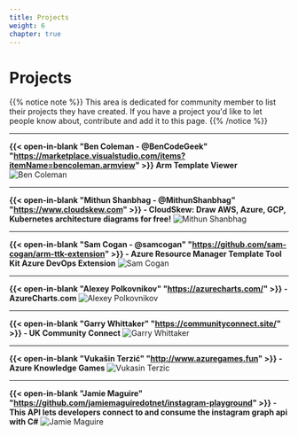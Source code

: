 ```yaml
---
title: Projects
weight: 6
chapter: true
---
```


# **Projects**

{{% notice note %}}
This area is dedicated for community member to list their projects they have created. If you have a project you'd like to let people know about, contribute and add it to this page.
{{% /notice %}}

---
**{{< open-in-blank "Ben Coleman - @BenCodeGeek" "https://marketplace.visualstudio.com/items?itemName=bencoleman.armview" >}} Arm Template Viewer**
![Ben Coleman](/images/projects/armviewer.png?width=50pc)

---

**{{< open-in-blank "Mithun Shanbhag - @MithunShanbhag" "https://www.cloudskew.com" >}} - CloudSkew: Draw AWS, Azure, GCP, Kubernetes architecture diagrams for free!**
![Mithun Shanbhag](/images/projects/cloudskew.png?width=50pc)	

---
**{{< open-in-blank "Sam Cogan - @samcogan" "https://github.com/sam-cogan/arm-ttk-extension" >}} - Azure Resource Manager Template Tool Kit Azure DevOps Extension**
![Sam Cogan](/images/projects/arm-ttk.png?width=50pc)	

---
**{{< open-in-blank "Alexey Polkovnikov" "https://azurecharts.com/" >}} - AzureCharts.com**
![Alexey Polkovnikov](/images/projects/azurecharts.PNG?width=50pc)

---
**{{< open-in-blank "Garry Whittaker" "https://communityconnect.site/" >}} - UK Community Connect**
![Garry Whittaker](/images/projects/CommunityConnect.PNG?width=50pc)

---
**{{< open-in-blank "Vukašin Terzić" "http://www.azuregames.fun" >}} - Azure Knowledge Games**
![Vukasin Terzic](/images/projects/AzureGamesFun.png?width=50pc)

---
**{{< open-in-blank "Jamie Maguire" "https://github.com/jamiemaguiredotnet/instagram-playground" >}} - This API lets developers connect to and consume the instagram graph api with C#**
![Jamie Maguire](/images/projects/instagramplayground.PNG?width=50pc)